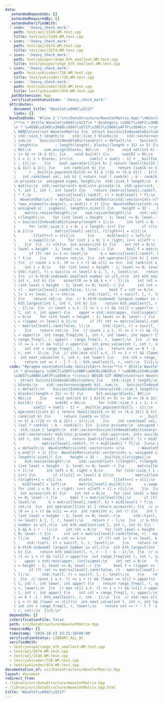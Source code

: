 ```yaml
---
data:
  _extendedDependsOn: []
  _extendedRequiredBy: []
  _extendedVerifiedWith:
  - icon: ':heavy_check_mark:'
    path: test/aoj/1549.WM.test.cpp
    title: test/aoj/1549.WM.test.cpp
  - icon: ':heavy_check_mark:'
    path: test/aoj/2674.WM.test.cpp
    title: test/aoj/2674.WM.test.cpp
  - icon: ':heavy_check_mark:'
    path: test/yosupo/range_kth_smallest.WM.test.cpp
    title: test/yosupo/range_kth_smallest.WM.test.cpp
  - icon: ':heavy_check_mark:'
    path: test/yukicoder/728.WM.test.cpp
    title: test/yukicoder/728.WM.test.cpp
  - icon: ':heavy_check_mark:'
    path: test/yukicoder/919.WM.test.cpp
    title: test/yukicoder/919.WM.test.cpp
  _pathExtension: hpp
  _verificationStatusIcon: ':heavy_check_mark:'
  attributes:
    document_title: "Wavelet\u884C\u5217"
    links: []
  bundledCode: "#line 2 \"src/DataStructure/WaveletMatrix.hpp\"\n#include <bits/stdc++.h>\n\
    /**\n * @title Wavelet\u884C\u5217\n * @category \u30C7\u30FC\u30BF\u69CB\u9020\
    \n * \u4E8B\u524D\u306B\u5EA7\u5727\u3057\u3066\u4F7F\u3046\n */\n\n// BEGIN CUT\
    \ HERE\n\nstruct WaveletMatrix {\n  struct SuccinctIndexableDictionary {\n   \
    \ std::size_t length;\n    std::size_t blocks;\n    std::vector<unsigned> bit,\
    \ sum;\n    SuccinctIndexableDictionary() = default;\n    SuccinctIndexableDictionary(std::size_t\
    \ length)\n        : length(length), blocks((length + 31) >> 5) {\n      bit.assign(blocks,\
    \ 0U);\n      sum.assign(blocks, 0U);\n    }\n    void set(int k) { bit[k >> 5]\
    \ |= 1U << (k & 31); }\n    void build() {\n      sum[0] = 0U;\n      for (std::size_t\
    \ i = 1; i < blocks; i++)\n        sum[i] = sum[i - 1] + __builtin_popcount(bit[i\
    \ - 1]);\n    }\n    bool operator[](int k) { return (bool((bit[k >> 5] >> (k\
    \ & 31)) & 1)); }\n    int rank(int k) {\n      return (sum[k >> 5]\n        \
    \      + __builtin_popcount(bit[k >> 5] & ((1U << (k & 31)) - 1)));\n    }\n \
    \   int rank(bool val, int k) { return (val ? rank(k) : k - rank(k)); }\n  };\n\
    \n private:\n  unsigned sigma, height;\n  std::size_t length;\n  std::vector<SuccinctIndexableDictionary>\
    \ matrix;\n  std::vector<int> mid;\n\n private:\n  std::pair<int, int> succ(bool\
    \ f, int l, int r, int level) {\n    return {matrix[level].rank(f, l) + mid[level]\
    \ * f,\n            matrix[level].rank(f, r) + mid[level] * f};\n  }\n\n public:\n\
    \  WaveletMatrix() = default;\n  WaveletMatrix(std::vector<int> v)\n      : WaveletMatrix(v,\
    \ *max_element(v.begin(), v.end()) + 1) {}\n  WaveletMatrix(std::vector<int> v,\
    \ unsigned s) : sigma(s), length(v.size()) {\n    height = 32 - __builtin_clz(sigma);\n\
    \    matrix.resize(height);\n    mid.resize(height);\n    std::vector<int> l(length),\
    \ r(length);\n    for (int level = height - 1; level >= 0; level--) {\n      matrix[level]\
    \ = SuccinctIndexableDictionary(length + 1);\n      int left = 0, right = 0;\n\
    \      for (std::size_t i = 0; i < length; i++) {\n        if (((v[i] >> level)\
    \ & 1))\n          matrix[level].set(i), r[right++] = v[i];\n        else\n  \
    \        l[left++] = v[i];\n      }\n      mid[level] = left;\n      matrix[level].build();\n\
    \      v.swap(l);\n      for (int i = 0; i < right; i++) v[left + i] = r[i];\n\
    \    }\n  }\n  // v[k]\n  int access(int k) {\n    int ret = 0;\n    for (int\
    \ level = height - 1; level >= 0; level--) {\n      bool f = matrix[level][k];\n\
    \      if (f) ret |= 1 << level;\n      k = matrix[level].rank(f, k) + mid[level]\
    \ * f;\n    }\n    return ret;\n  }\n  int operator[](int k) { return access(k);\
    \ }\n  // count i s.t. (0 <= i < r) && v[i] == x\n  int rank(int x, int r) {\n\
    \    int l = 0;\n    for (int level = height - 1; level >= 0; level--)\n     \
    \ std::tie(l, r) = succ((x >> level) & 1, l, r, level);\n    return r - l;\n \
    \ }\n  // k-th(0-indexed) smallest number in v[l,r)\n  int kth_smallest(int l,\
    \ int r, int k) {\n    assert(0 <= k && k < r - l);\n    int ret = 0;\n    for\
    \ (int level = height - 1; level >= 0; level--) {\n      int cnt = matrix[level].rank(false,\
    \ r) - matrix[level].rank(false, l);\n      bool f = cnt <= k;\n      if (f) ret\
    \ |= 1 << level, k -= cnt;\n      std::tie(l, r) = succ(f, l, r, level);\n   \
    \ }\n    return ret;\n  }\n  // k-th(0-indexed) largest number in v[l,r)\n  int\
    \ kth_largest(int l, int r, int k) {\n    return kth_smallest(l, r, r - l - k\
    \ - 1);\n  }\n  // count i s.t. (l <= i < r) && (v[i] < upper)\n  int range_freq(int\
    \ l, int r, int upper) {\n    upper = std::min(upper, (int)sigma);\n    int ret\
    \ = 0;\n    for (int level = height - 1; level >= 0; level--) {\n      bool f\
    \ = ((upper >> level) & 1);\n      if (f) ret += matrix[level].rank(false, r)\
    \ - matrix[level].rank(false, l);\n      std::tie(l, r) = succ(f, l, r, level);\n\
    \    }\n    return ret;\n  }\n  // count i s.t. (l <= i < r) && (lower <= v[i]\
    \ < upper)\n  int range_freq(int l, int r, int lower, int upper) {\n    return\
    \ range_freq(l, r, upper) - range_freq(l, r, lower);\n  }\n  // max v[i] s.t.\
    \ (l <= i < r) && (v[i] < upper)\n  int prev_value(int l, int r, int upper) {\n\
    \    int cnt = range_freq(l, r, upper);\n    return cnt == 0 ? -1 : kth_smallest(l,\
    \ r, cnt - 1);\n  }\n  // std::min v[i] s.t. (l <= i < r) && (lower <= v[i])\n\
    \  int next_value(int l, int r, int lower) {\n    int cnt = range_freq(l, r, lower);\n\
    \    return cnt == r - l ? -1 : kth_smallest(l, r, cnt);\n  }\n};\n"
  code: "#pragma once\n#include <bits/stdc++.h>\n/**\n * @title Wavelet\u884C\u5217\
    \n * @category \u30C7\u30FC\u30BF\u69CB\u9020\n * \u4E8B\u524D\u306B\u5EA7\u5727\
    \u3057\u3066\u4F7F\u3046\n */\n\n// BEGIN CUT HERE\n\nstruct WaveletMatrix {\n\
    \  struct SuccinctIndexableDictionary {\n    std::size_t length;\n    std::size_t\
    \ blocks;\n    std::vector<unsigned> bit, sum;\n    SuccinctIndexableDictionary()\
    \ = default;\n    SuccinctIndexableDictionary(std::size_t length)\n        : length(length),\
    \ blocks((length + 31) >> 5) {\n      bit.assign(blocks, 0U);\n      sum.assign(blocks,\
    \ 0U);\n    }\n    void set(int k) { bit[k >> 5] |= 1U << (k & 31); }\n    void\
    \ build() {\n      sum[0] = 0U;\n      for (std::size_t i = 1; i < blocks; i++)\n\
    \        sum[i] = sum[i - 1] + __builtin_popcount(bit[i - 1]);\n    }\n    bool\
    \ operator[](int k) { return (bool((bit[k >> 5] >> (k & 31)) & 1)); }\n    int\
    \ rank(int k) {\n      return (sum[k >> 5]\n              + __builtin_popcount(bit[k\
    \ >> 5] & ((1U << (k & 31)) - 1)));\n    }\n    int rank(bool val, int k) { return\
    \ (val ? rank(k) : k - rank(k)); }\n  };\n\n private:\n  unsigned sigma, height;\n\
    \  std::size_t length;\n  std::vector<SuccinctIndexableDictionary> matrix;\n \
    \ std::vector<int> mid;\n\n private:\n  std::pair<int, int> succ(bool f, int l,\
    \ int r, int level) {\n    return {matrix[level].rank(f, l) + mid[level] * f,\n\
    \            matrix[level].rank(f, r) + mid[level] * f};\n  }\n\n public:\n  WaveletMatrix()\
    \ = default;\n  WaveletMatrix(std::vector<int> v)\n      : WaveletMatrix(v, *max_element(v.begin(),\
    \ v.end()) + 1) {}\n  WaveletMatrix(std::vector<int> v, unsigned s) : sigma(s),\
    \ length(v.size()) {\n    height = 32 - __builtin_clz(sigma);\n    matrix.resize(height);\n\
    \    mid.resize(height);\n    std::vector<int> l(length), r(length);\n    for\
    \ (int level = height - 1; level >= 0; level--) {\n      matrix[level] = SuccinctIndexableDictionary(length\
    \ + 1);\n      int left = 0, right = 0;\n      for (std::size_t i = 0; i < length;\
    \ i++) {\n        if (((v[i] >> level) & 1))\n          matrix[level].set(i),\
    \ r[right++] = v[i];\n        else\n          l[left++] = v[i];\n      }\n   \
    \   mid[level] = left;\n      matrix[level].build();\n      v.swap(l);\n     \
    \ for (int i = 0; i < right; i++) v[left + i] = r[i];\n    }\n  }\n  // v[k]\n\
    \  int access(int k) {\n    int ret = 0;\n    for (int level = height - 1; level\
    \ >= 0; level--) {\n      bool f = matrix[level][k];\n      if (f) ret |= 1 <<\
    \ level;\n      k = matrix[level].rank(f, k) + mid[level] * f;\n    }\n    return\
    \ ret;\n  }\n  int operator[](int k) { return access(k); }\n  // count i s.t.\
    \ (0 <= i < r) && v[i] == x\n  int rank(int x, int r) {\n    int l = 0;\n    for\
    \ (int level = height - 1; level >= 0; level--)\n      std::tie(l, r) = succ((x\
    \ >> level) & 1, l, r, level);\n    return r - l;\n  }\n  // k-th(0-indexed) smallest\
    \ number in v[l,r)\n  int kth_smallest(int l, int r, int k) {\n    assert(0 <=\
    \ k && k < r - l);\n    int ret = 0;\n    for (int level = height - 1; level >=\
    \ 0; level--) {\n      int cnt = matrix[level].rank(false, r) - matrix[level].rank(false,\
    \ l);\n      bool f = cnt <= k;\n      if (f) ret |= 1 << level, k -= cnt;\n \
    \     std::tie(l, r) = succ(f, l, r, level);\n    }\n    return ret;\n  }\n  //\
    \ k-th(0-indexed) largest number in v[l,r)\n  int kth_largest(int l, int r, int\
    \ k) {\n    return kth_smallest(l, r, r - l - k - 1);\n  }\n  // count i s.t.\
    \ (l <= i < r) && (v[i] < upper)\n  int range_freq(int l, int r, int upper) {\n\
    \    upper = std::min(upper, (int)sigma);\n    int ret = 0;\n    for (int level\
    \ = height - 1; level >= 0; level--) {\n      bool f = ((upper >> level) & 1);\n\
    \      if (f) ret += matrix[level].rank(false, r) - matrix[level].rank(false,\
    \ l);\n      std::tie(l, r) = succ(f, l, r, level);\n    }\n    return ret;\n\
    \  }\n  // count i s.t. (l <= i < r) && (lower <= v[i] < upper)\n  int range_freq(int\
    \ l, int r, int lower, int upper) {\n    return range_freq(l, r, upper) - range_freq(l,\
    \ r, lower);\n  }\n  // max v[i] s.t. (l <= i < r) && (v[i] < upper)\n  int prev_value(int\
    \ l, int r, int upper) {\n    int cnt = range_freq(l, r, upper);\n    return cnt\
    \ == 0 ? -1 : kth_smallest(l, r, cnt - 1);\n  }\n  // std::min v[i] s.t. (l <=\
    \ i < r) && (lower <= v[i])\n  int next_value(int l, int r, int lower) {\n   \
    \ int cnt = range_freq(l, r, lower);\n    return cnt == r - l ? -1 : kth_smallest(l,\
    \ r, cnt);\n  }\n};\n"
  dependsOn: []
  isVerificationFile: false
  path: src/DataStructure/WaveletMatrix.hpp
  requiredBy: []
  timestamp: '2020-10-23 23:21:18+09:00'
  verificationStatus: LIBRARY_ALL_AC
  verifiedWith:
  - test/yosupo/range_kth_smallest.WM.test.cpp
  - test/aoj/2674.WM.test.cpp
  - test/aoj/1549.WM.test.cpp
  - test/yukicoder/728.WM.test.cpp
  - test/yukicoder/919.WM.test.cpp
documentation_of: src/DataStructure/WaveletMatrix.hpp
layout: document
redirect_from:
- /library/src/DataStructure/WaveletMatrix.hpp
- /library/src/DataStructure/WaveletMatrix.hpp.html
title: "Wavelet\u884C\u5217"
---
```

